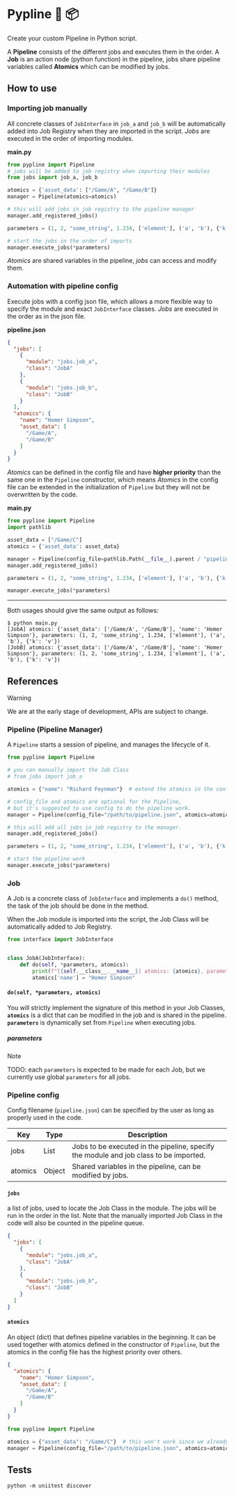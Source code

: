# Pypline 🐍 📦

Create your custom Pipeline in Python script.

A **Pipeline** consists of the different jobs and executes them in the order. A **Job** is an action node (python
function) in the pipeline, jobs share pipeline variables called **Atomics** which can be modified by jobs.

## How to use

### Importing job manually

All concrete classes of `JobInterface` in `job_a` and `job_b` will be automatically added into Job Registry
when they are imported in the script. _Jobs_ are executed in the order of importing modules.

**main.py**

```python
from pypline import Pipeline
# jobs will be added to job registry when importing their modules
from jobs import job_a, job_b

atomics = {'asset_data': ["/Game/A", "/Game/B"]}
manager = Pipeline(atomics=atomics)

# this will add jobs in job registry to the pipeline manager
manager.add_registered_jobs()

parameters = (1, 2, "some_string", 1.234, ['element'], ('a', 'b'), {'k': 'v'})

# start the jobs in the order of imports
manager.execute_jobs(*parameters)
```

_Atomics_ are shared variables in the pipeline, _jobs_ can access and modify them.

### Automation with pipeline config

Execute jobs with a config json file, which allows a more flexible way to specify the module and exact `JobInterface`
classes. _Jobs_ are executed in the order as in the json file.

**pipeline.json**

```json
{
  "jobs": [
    {
      "module": "jobs.job_a",
      "class": "JobA"
    },
    {
      "module": "jobs.job_b",
      "class": "JobB"
    }
  ],
  "atomics": {
    "name": "Homer Simpson",
    "asset_data": [
      "/Game/A",
      "/Game/B"
    ]
  }
}
```

_Atomics_ can be defined in the config file and have **higher priority** than the same one in the `Pipeline`
constructor, which means _Atomics_ in the config file can be extended in the initialization of `Pipeline` but
they will not be overwritten by the code.

**main.py**

```python
from pypline import Pipeline
import pathlib

asset_data = ["/Game/C"]
atomics = {'asset_data': asset_data}

manager = Pipeline(config_file=pathlib.Path(__file__).parent / "pipeline.json", atomics=atomics)
manager.add_registered_jobs()

parameters = (1, 2, "some_string", 1.234, ['element'], ('a', 'b'), {'k': 'v'})

manager.execute_jobs(*parameters)
```

---

Both usages should give the same output as follows:

```shell
$ python main.py
[JobA] atomics: {'asset_data': ['/Game/A', '/Game/B'], 'name': 'Homer Simpson'}, parameters: (1, 2, 'some_string', 1.234, ['element'], ('a', 'b'), {'k': 'v'})
[JobB] atomics: {'asset_data': ['/Game/A', '/Game/B'], 'name': 'Homer Simpson'}, parameters: (1, 2, 'some_string', 1.234, ['element'], ('a', 'b'), {'k': 'v'})
```

## References
> [!WARNING]  
> We are at the early stage of development, APIs are subject to change.

### Pipeline (Pipeline Manager)

A `Pipeline` starts a session of pipeline, and manages the lifecycle of it.

```python
from pypline import Pipeline

# you can manually import the Job Class
# from jobs import job_a

atomics = {"name": "Richard Feynman"}  # extend the atomics in the config file

# config_file and atomics are optional for the Pipeline,
# but it's suggested to use config to do the pipeline work.
manager = Pipeline(config_file="/path/to/pipeline.json", atomics=atomics)

# this will add all jobs in job registry to the manager.
manager.add_registered_jobs()

parameters = (1, 2, "some_string", 1.234, ['element'], ('a', 'b'), {'k': 'v'})

# start the pipeline work
manager.execute_jobs(*parameters)
```

### Job

A Job is a concrete class of `JobInterface` and implements a `do()` method, the task of the job should be done in the
method.

When the Job module is imported into the script, the Job Class will be automatically added to Job Registry.

```python
from interface import JobInterface


class JobA(JobInterface):
    def do(self, *parameters, atomics):
        print(f"[{self.__class__.__name__}] atomics: {atomics}, parameters: {parameters}")
        atomics['name'] = "Homer Simpson"
```

#### `do(self, *parameters, atomics)`

You will strictly implement the signature of this method in your Job Classes, **`atomics`** is a dict that can be modified in
the job and is shared in the pipeline. **`parameters`** is dynamically set from `Pipeline` when executing jobs.

##### parameters

> [!NOTE]
> TODO: each `parameters` is expected to be made for each Job, but we currently use global `parameters` for all jobs.

### Pipeline config

Config filename (`pipeline.json`) can be specified by the user as long as properly used in the code.

| Key     | Type   | Description                                                                        |
|---------|--------|------------------------------------------------------------------------------------|
| jobs    | List   | Jobs to be executed in the pipeline, specify the module and job class to be imported. |
| atomics | Object | Shared variables in the pipeline, can be modified by jobs.                         |

#### `jobs`

a list of jobs, used to locate the Job Class in the module. The jobs will be run in the order in the list. Note that the
manually imported Job Class in the code will also be counted in the pipeline queue.

```json
{
  "jobs": [
    {
      "module": "jobs.job_a",
      "class": "JobA"
    },
    {
      "module": "jobs.job_b",
      "class": "JobB"
    }
  ]
}
```

#### `atomics`

An object (dict) that defines pipeline variables in the beginning. It can be used together with atomics defined in the
constructor of `Pipeline`, but the atomics in the config file has the highest priority over others.

```json
{
  "atomics": {
    "name": "Homer Simpson",
    "asset_data": [
      "/Game/A",
      "/Game/B"
    ]
  }
}
```

```python
from pypline import Pipeline

atomics = {"asset_data": "/Game/C"}  # this won't work since we already have "asset_data" in the config file
manager = Pipeline(config_file="/path/to/pipeline.json", atomics=atomics)
```

## Tests

```shell
python -m uniitest discover
```
